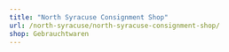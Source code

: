 ```yaml
---
title: "North Syracuse Consignment Shop"
url: /north-syracuse/north-syracuse-consignment-shop/
shop: Gebrauchtwaren
---
```

